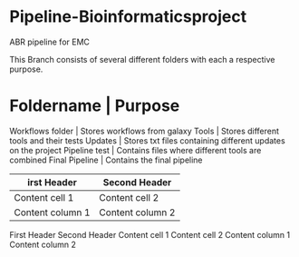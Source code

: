 # Pipeline-Bioinformaticsproject
ABR pipeline for EMC

This Branch consists of several different folders with each a respective purpose. 


# Foldername | Purpose
Workflows folder | Stores workflows from galaxy
Tools | Stores different tools and their tests
Updates | Stores txt files containing different updates on the project
Pipeline test | Contains files where different tools are combined
Final Pipeline | Contains the final pipeline


irst Header | Second Header
-------------|--------------
Content cell 1 | Content cell 2
Content column 1 | Content column 2

First Header	Second Header
Content cell 1	Content cell 2
Content column 1	Content column 2

